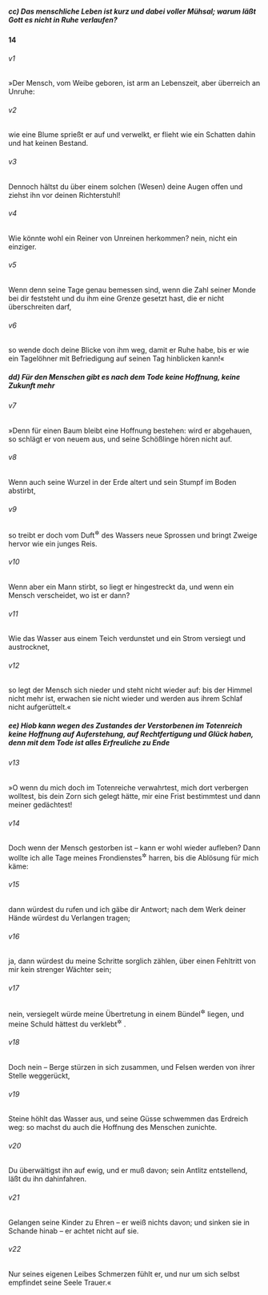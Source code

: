 ##### cc) Das menschliche Leben ist kurz und dabei voller Mühsal; warum läßt Gott es nicht in Ruhe verlaufen?

__14__

###### v1
»Der Mensch, vom Weibe geboren, ist arm an Lebenszeit, aber überreich an Unruhe:

###### v2
wie eine Blume sprießt er auf und verwelkt, er flieht wie ein Schatten dahin und hat keinen Bestand.

###### v3
Dennoch hältst du über einem solchen (Wesen) deine Augen offen und ziehst ihn vor deinen Richterstuhl!

###### v4
Wie könnte wohl ein Reiner von Unreinen herkommen? nein, nicht ein einziger.

###### v5
Wenn denn seine Tage genau bemessen sind, wenn die Zahl seiner Monde bei dir feststeht und du ihm eine Grenze gesetzt hast, die er nicht überschreiten darf,

###### v6
so wende doch deine Blicke von ihm weg, damit er Ruhe habe, bis er wie ein Tagelöhner mit Befriedigung auf seinen Tag hinblicken kann!«

##### dd) Für den Menschen gibt es nach dem Tode keine Hoffnung, keine Zukunft mehr


###### v7
»Denn für einen Baum bleibt eine Hoffnung bestehen: wird er abgehauen, so schlägt er von neuem aus, und seine Schößlinge hören nicht auf.

###### v8
Wenn auch seine Wurzel in der Erde altert und sein Stumpf im Boden abstirbt,

###### v9
so treibt er doch vom Duft<sup title="= Dunst">&#x2732;</sup>
 des Wassers neue Sprossen und bringt Zweige hervor wie ein junges Reis.

###### v10
Wenn aber ein Mann stirbt, so liegt er hingestreckt da, und wenn ein Mensch verscheidet, wo ist er dann?

###### v11
Wie das Wasser aus einem Teich verdunstet und ein Strom versiegt und austrocknet,

###### v12
so legt der Mensch sich nieder und steht nicht wieder auf: bis der Himmel nicht mehr ist, erwachen sie nicht wieder und werden aus ihrem Schlaf nicht aufgerüttelt.«

##### ee) Hiob kann wegen des Zustandes der Verstorbenen im Totenreich keine Hoffnung auf Auferstehung, auf Rechtfertigung und Glück haben, denn mit dem Tode ist alles Erfreuliche zu Ende


###### v13
»O wenn du mich doch im Totenreiche verwahrtest, mich dort verbergen wolltest, bis dein Zorn sich gelegt hätte, mir eine Frist bestimmtest und dann meiner gedächtest!

###### v14
Doch wenn der Mensch gestorben ist – kann er wohl wieder aufleben? Dann wollte ich alle Tage meines Frondienstes<sup title="oder: Leidenskampfes">&#x2732;</sup>
 harren, bis die Ablösung für mich käme:

###### v15
dann würdest du rufen und ich gäbe dir Antwort; nach dem Werk deiner Hände würdest du Verlangen tragen;

###### v16
ja, dann würdest du meine Schritte sorglich zählen, über einen Fehltritt von mir kein strenger Wächter sein;

###### v17
nein, versiegelt würde meine Übertretung in einem Bündel<sup title="oder: im Beutel">&#x2732;</sup>
 liegen, und meine Schuld hättest du verklebt<sup title="= würdest du unbeachtet lassen">&#x2732;</sup>
.

###### v18
Doch nein – Berge stürzen in sich zusammen, und Felsen werden von ihrer Stelle weggerückt,

###### v19
Steine höhlt das Wasser aus, und seine Güsse schwemmen das Erdreich weg: so machst du auch die Hoffnung des Menschen zunichte.

###### v20
Du überwältigst ihn auf ewig, und er muß davon; sein Antlitz entstellend, läßt du ihn dahinfahren.

###### v21
Gelangen seine Kinder zu Ehren – er weiß nichts davon; und sinken sie in Schande hinab – er achtet nicht auf sie.

###### v22
Nur seines eigenen Leibes Schmerzen fühlt er, und nur um sich selbst empfindet seine Seele Trauer.«